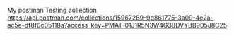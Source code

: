 My postman Testing collection 
https://api.postman.com/collections/15967289-9d861775-3a09-4e2a-ac5e-df8f0c05118a?access_key=PMAT-01J1R5N3W4G38DVYBB905J8C25
